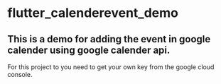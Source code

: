 # flutter_calenderevent_demo

## This is a demo for adding the event in google calender using google calender api.

For this project to you need to get your own key from the google cloud console.